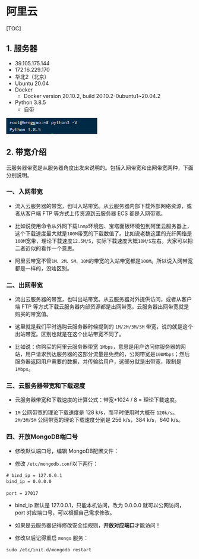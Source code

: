 # 阿里云

[TOC]

## 1. 服务器

- 39.105.175.144
- 172.16.229.170
- 华北2（北京）
- Ubuntu 20.04
- Docker
  - Docker version 20.10.2, build 20.10.2-0ubuntu1~20.04.2
- Python 3.8.5
  - 自带

![](IMG/微信截图_20210704095346.png)



## 2. 带宽介绍

云服务器带宽是从服务器角度出发来说明的。包括入网带宽和出网带宽两种，下面分别说明。

### 一、入网带宽

- 流入云服务器的带宽，也叫入站带宽。从云服务器内部下载外部网络资源，或者从客户端 FTP 等方式上传资源到云服务器 ECS 都是入网带宽。

- 比如说使用命令从外网下载`lnmp`环境包、宝塔面板环境包到阿里云服务器上，这个下载速度最大就是`100M`带宽的下载数值了。比如说老魏这里的光纤网络是`100M`宽带，理论下载速度`12.5M/S`，实际下载速度大概`10M/S`左右。大家可以把二者近似的看作一个意思。

- 阿里云带宽不管`1M、2M、5M、10M`的带宽的入站带宽都是`100M`。所以说入网带宽都是一样的，没啥区别。

### 二、出网带宽

- 流出云服务器的带宽，也叫出站带宽。从云服务器对外提供访问，或者从客户端 FTP 等方式下载云服务器内部资源都是出网带宽，云服务器出网带宽就是购买的带宽值。

- 这里就是我们平时选购云服务器时候提到的 `1M/2M/3M/5M` 带宽，说的就是这个出站带宽。区别也就是在这个出站带宽不同了。

- 比如说：你购买的阿里云服务器带宽 `1Mbps`，意思是用户访问你服务器的网站，用户请求到达服务器的这部分流量是免费的，公网带宽是`100Mbps`；然后服务器返回用户需要的数据，并传输给用户，这部分就是出带宽，限制是 `1Mbps`。

### 三、云服务器带宽和下载速度

- 云服务器带宽和下载速度的计算公式：带宽*1024 / 8 = 理论下载速度。

- `1M` 公网带宽的理论下载速度是 128 k/s，而平时使用时大概在 `120k/s`。`2M/3M/5M` 公网带宽的理论下载速度分别是 256 k/s，384 k/s，640 k/s。





### 四、开放MongoDB端口号

- 修改默认端口号，编辑 MongoDB配置文件：

- 修改 `/etc/mongodb.conf`以下两行：

```
# bind_ip = 127.0.0.1
bind_ip = 0.0.0.0

port = 27017
```

- bind_ip 默认是 127.0.0.1，只能本机访问，改为 0.0.0.0 就可以公网访问，port 对应端口号，可以根据自己需求修改。

- 如果是云服务器记得修改安全组规则，**开放对应端口**才能访问！

- 修改以后记得重启 `mongo` 服务：

```
sudo /etc/init.d/mongodb restart
```

